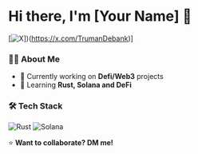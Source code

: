 # Hi there, I'm [Your Name] 👋

[![X]([https://img.shields.io/badge/-Twitter-1DA1F2?style=flat&logo=twitter&logoColor=white)])(https://x.com/TrumanDebank)]

### 👨‍💻 About Me
- 🔭 Currently working on **Defi/Web3** projects
- 🌱 Learning **Rust, Solana and DeFi**


### 🛠 Tech Stack
![Rust](https://img.shields.io/badge/-Rust-000000?style=flat&logo=rust)
![Solana](https://img.shields.io/badge/-Solana-14F195?style=flat&logo=solana&logoColor=white)


⭐ **Want to collaborate? DM me!**
